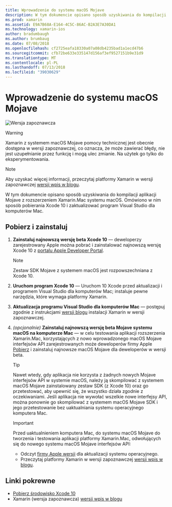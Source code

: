```yaml
---
title: Wprowadzenie do systemu macOS Mojave
description: W tym dokumencie opisano sposób uzyskiwania do kompilacji aplikacji Mojave z rozszerzeniem Xamarin.Mac systemu macOS. Omówiono w nim sposób pobierania Xcode 10 i zaktualizować program Visual Studio dla komputerów Mac.
ms.prod: xamarin
ms.assetid: E9A7B68A-E164-4C5C-86AC-B2A3E7A30DA1
ms.technology: xamarin-ios
author: bradumbaugh
ms.author: brumbaug
ms.date: 07/08/2018
ms.openlocfilehash: cf2725eafa18330a07a08db4235bad1a1ecd47b6
ms.sourcegitcommit: cfb72be633e335147d156af3ef9527151b9e31d9
ms.translationtype: MT
ms.contentlocale: pl-PL
ms.lasthandoff: 07/13/2018
ms.locfileid: "39030629"
---
```

# <a name="getting-started-with-macos-mojave"></a>Wprowadzenie do systemu macOS Mojave

![Wersja zapoznawcza](~/media/shared/preview.png)

> [!WARNING]
> Xamarin z systemem macOS Mojave pomocy technicznej jest obecnie dostępna w wersji zapoznawczej, co oznacza, że może zawierać błędy, nie jest uzupełnianie przez funkcję i mogą ulec zmianie.
> Na użytek go tylko do eksperymentowania.

> [!NOTE]
> Aby uzyskać więcej informacji, przeczytaj platformy Xamarin w wersji zapoznawczej [wersji wpis w blogu](https://releases.xamarin.com/preview-release-xcode-10-beta-3/).

W tym dokumencie opisano sposób uzyskiwania do kompilacji aplikacji Mojave z rozszerzeniem Xamarin.Mac systemu macOS. Omówiono w nim sposób pobierania Xcode 10 i zaktualizować program Visual Studio dla komputerów Mac.

## <a name="download-and-install"></a>Pobierz i zainstaluj

1. **Zainstaluj najnowszą wersję beta Xcode 10** — deweloperzy zarejestrowany Apple można pobrać i zainstalować najnowszą wersję Xcode 10 z [portalu Apple Developer Portal](https://developer.apple.com/download/).

   > [!NOTE]
   > Zestaw SDK Mojave z systemem macOS jest rozpowszechniana z Xcode 10.

2. **Uruchom program Xcode 10** — Uruchom 10 Xcode przed aktualizacji i programem Visual Studio dla komputerów Mac; instaluje pewne narzędzia, które wymaga platformy Xamarin.

3. **Aktualizacja programu Visual Studio dla komputerów Mac** — postępuj zgodnie z instrukcjami [wersji blogu](https://releases.xamarin.com/preview-release-xcode-10-beta-3/) instalacji Xamarin w wersji zapoznawczej.

4. _(opcjonalnie)_  **Zainstaluj najnowszą wersję beta Mojave systemu macOS na komputerze Mac** — w celu testowania aplikacji rozszerzenia Xamarin.Mac, korzystających z nowo wprowadzonego macOS Mojave interfejsów API zarejestrowanych może deweloperów firmy Apple [Pobierz](https://developer.apple.com/download/) i zainstaluj najnowsze macOS Mojave dla deweloperów w wersji beta.

   > [!TIP]
   > Nawet wtedy, gdy aplikacja nie korzysta z żadnych nowych Mojave interfejsów API w systemie macOS, należy ją skompilować z systemem macOS Mojave zainstalowany zestaw SDK (z Xcode 10) oraz go przetestować, aby upewnić się, że wszystko działa zgodnie z oczekiwaniami. Jeśli aplikacja nie wywołać wszelkie nowe interfejsy API, można ponownie go skompilować z systemem macOS Mojave SDK i jego przetestowanie bez uaktualniania systemu operacyjnego komputera Mac.

   > [!IMPORTANT]
   > Przed uaktualnieniem komputera Mac, do systemu macOS Mojave do tworzenia i testowania aplikacji platformy Xamarin.Mac, odwołujących się do nowego systemu macOS Mojave interfejsów API:
   > - Odczyt [firmy Apple wersji](https://developer.apple.com/download/) dla aktualizacji systemu operacyjnego.
   > - Przeczytaj platformy Xamarin w wersji zapoznawczej [wersji wpis w blogu](https://releases.xamarin.com/preview-release-xcode-10-beta-3/).

## <a name="related-links"></a>Linki pokrewne

- [Pobierz środowisko Xcode 10](https://developer.apple.com/download/)
- Xamarin (wersja zapoznawcza) [wersji wpis w blogu](https://releases.xamarin.com/preview-release-xcode-10-beta-3/)
